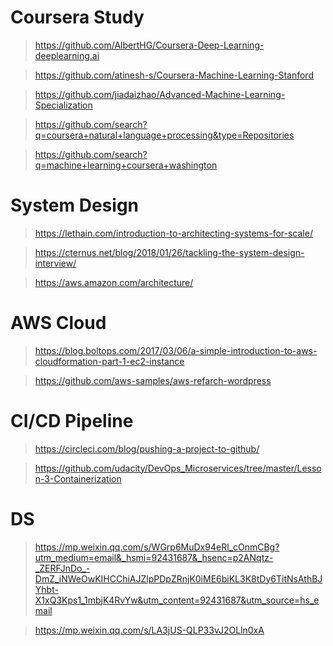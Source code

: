 # Coursera Study
> https://github.com/AlbertHG/Coursera-Deep-Learning-deeplearning.ai

> https://github.com/atinesh-s/Coursera-Machine-Learning-Stanford

> https://github.com/jiadaizhao/Advanced-Machine-Learning-Specialization

> https://github.com/search?q=coursera+natural+language+processing&type=Repositories

> https://github.com/search?q=machine+learning+coursera+washington

# System Design
> https://lethain.com/introduction-to-architecting-systems-for-scale/

> https://cternus.net/blog/2018/01/26/tackling-the-system-design-interview/

> https://aws.amazon.com/architecture/

# AWS Cloud
> https://blog.boltops.com/2017/03/06/a-simple-introduction-to-aws-cloudformation-part-1-ec2-instance

> https://github.com/aws-samples/aws-refarch-wordpress

> 

# CI/CD Pipeline

> https://circleci.com/blog/pushing-a-project-to-github/

> https://github.com/udacity/DevOps_Microservices/tree/master/Lesson-3-Containerization


# DS
> https://mp.weixin.qq.com/s/WGrp6MuDx94eRl_cOnmCBg?utm_medium=email&_hsmi=92431687&_hsenc=p2ANqtz-_ZERFJnDo_-DmZ_iNWeOwKIHCChiAJZlpPDpZRnjK0iME6biKL3K8tDy6TitNsAthBJYhbt-X1xQ3Kps1_1mbjK4RvYw&utm_content=92431687&utm_source=hs_email

> https://mp.weixin.qq.com/s/LA3jUS-QLP33vJ2OLln0xA

